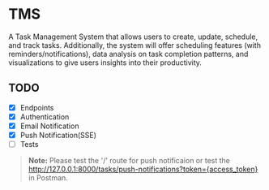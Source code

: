 # TMS
 A Task Management System that allows users to create, update, schedule, and track tasks. Additionally, the system will offer scheduling features (with reminders/notifications), data analysis on task completion patterns, and visualizations to give users insights into their productivity.

## TODO
- [x] Endpoints
- [x] Authentication
- [X] Email Notification
- [X] Push Notification(SSE)
- [ ] Tests

> **Note:** Please test the '/' route for push notificaion or test the http://127.0.0.1:8000/tasks/push-notifications?token={access_token} in Postman.